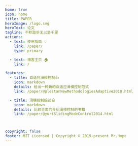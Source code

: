 ```yaml
---
home: true
icon: home
title: PAPER
heroImage: /logo.svg
heroText: 论文
tagline: 不积跬步无以至千里
actions:
  - text: 使用指南 💡
    link: /paper/
    type: primary

  - text: 博客主页 🏠
    link: /

features:
  - title: 自适应滑模控制👍
    icon: markdown
    details: 给出一种新的自适应滑模控制范式
    link: /paper/@plestanNewMethodologiesAdaptive2010.html

  - title: 滑模控制综述😃
    icon: markdown
    details: 比较全面的介绍滑模控制的书籍
    link: /paper/@yuriSlidingModeControl2014.html



copyright: false
footer: MIT Licensed | Copyright © 2019-present Mr.Hope
---
```



